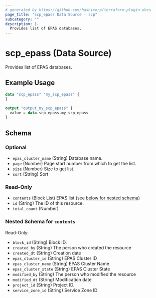 ```yaml
---
# generated by https://github.com/hashicorp/terraform-plugin-docs
page_title: "scp_epass Data Source - scp"
subcategory: ""
description: |-
  Provides list of EPAS databases.
---
```


# scp_epass (Data Source)

Provides list of EPAS databases.

## Example Usage

```terraform
data "scp_epass" "my_scp_epass" {
}

output "output_my_scp_epass" {
  value = data.scp_epass.my_scp_epass
}
```

<!-- schema generated by tfplugindocs -->
## Schema

### Optional

- `epas_cluster_name` (String) Database name.
- `page` (Number) Page start number from which to get the list.
- `size` (Number) Size to get list.
- `sort` (String) Sort

### Read-Only

- `contents` (Block List) EPAS list (see [below for nested schema](#nestedblock--contents))
- `id` (String) The ID of this resource.
- `total_count` (Number)

<a id="nestedblock--contents"></a>
### Nested Schema for `contents`

Read-Only:

- `block_id` (String) Block ID.
- `created_by` (String) The person who created the resource
- `created_dt` (String) Creation date
- `epas_cluster_id` (String) EPAS Cluster ID
- `epas_cluster_name` (String) EPAS Cluster Name
- `epas_cluster_state` (String) EPAS Cluster State
- `modified_by` (String) The person who modified the resource
- `modified_dt` (String) Modification date
- `project_id` (String) Project ID.
- `service_zone_id` (String) Service Zone ID


